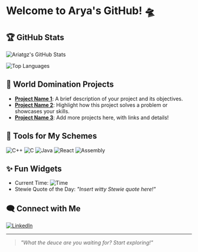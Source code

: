 # Welcome to Arya's GitHub! 🛸

## 🏆 GitHub Stats
![Ariatgz's GitHub Stats](https://github-readme-stats.vercel.app/api?username=ariatgz&show_icons=true&theme=dark)

![Top Languages](https://github-readme-stats.vercel.app/api/top-langs/?username=ariatgz&layout=compact&theme=dark)

## 🚀 World Domination Projects
- **[Project Name 1](#)**: A brief description of your project and its objectives.
- **[Project Name 2](#)**: Highlight how this project solves a problem or showcases your skills.
- **[Project Name 3](#)**: Add more projects here, with links and details!

## 🎨 Tools for My Schemes
![C++](https://img.shields.io/badge/-C++-blue)
![C](https://img.shields.io/badge/-C-green)
![Java](https://img.shields.io/badge/-Java-red)
![React](https://img.shields.io/badge/-React-lightblue)
![Assembly](https://img.shields.io/badge/-Assembly-purple)

## ✨ Fun Widgets
- Current Time: ![Time](https://img.shields.io/badge/dynamic/json?color=blue&label=Time&query=time&url=https%3A%2F%2Fworldtimeapi.org%2Fapi%2Ftimezone%2Fetc%2Futc)
- Stewie Quote of the Day: *"Insert witty Stewie quote here!"*

## 🗨️ Connect with Me
[![LinkedIn](https://img.shields.io/badge/-LinkedIn-lightblue)]([https://linkedin.com/in/yourprofile](https://www.linkedin.com/in/arya-taghizadeh-16b69a230/))

---

> *"What the deuce are you waiting for? Start exploring!"*
